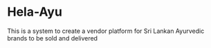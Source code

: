 # Hela-Ayu
This is a system to create a vendor platform for  Sri Lankan Ayurvedic brands to be sold and delivered
